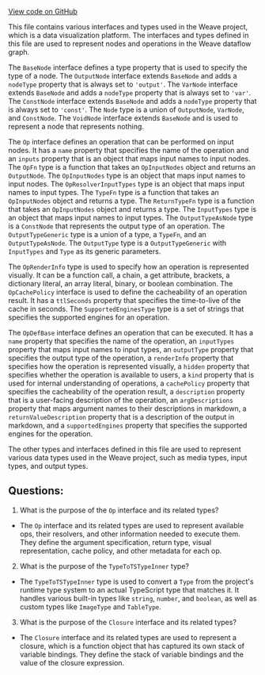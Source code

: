 [View code on GitHub](https://github.com/wandb/weave/weave-js/src/core/model/graph/types.ts)

This file contains various interfaces and types used in the Weave project, which is a data visualization platform. The interfaces and types defined in this file are used to represent nodes and operations in the Weave dataflow graph. 

The `BaseNode` interface defines a type property that is used to specify the type of a node. The `OutputNode` interface extends `BaseNode` and adds a `nodeType` property that is always set to `'output'`. The `VarNode` interface extends `BaseNode` and adds a `nodeType` property that is always set to `'var'`. The `ConstNode` interface extends `BaseNode` and adds a `nodeType` property that is always set to `'const'`. The `Node` type is a union of `OutputNode`, `VarNode`, and `ConstNode`. The `VoidNode` interface extends `BaseNode` and is used to represent a node that represents nothing. 

The `Op` interface defines an operation that can be performed on input nodes. It has a `name` property that specifies the name of the operation and an `inputs` property that is an object that maps input names to input nodes. The `OpFn` type is a function that takes an `OpInputNodes` object and returns an `OutputNode`. The `OpInputNodes` type is an object that maps input names to input nodes. The `OpResolverInputTypes` type is an object that maps input names to input types. The `TypeFn` type is a function that takes an `OpInputNodes` object and returns a type. The `ReturnTypeFn` type is a function that takes an `OpInputNodes` object and returns a type. The `InputTypes` type is an object that maps input names to input types. The `OutputTypeAsNode` type is a `ConstNode` that represents the output type of an operation. The `OutputTypeGeneric` type is a union of a type, a `TypeFn`, and an `OutputTypeAsNode`. The `OutputType` type is a `OutputTypeGeneric` with `InputTypes` and `Type` as its generic parameters. 

The `OpRenderInfo` type is used to specify how an operation is represented visually. It can be a function call, a chain, a get attribute, brackets, a dictionary literal, an array literal, binary, or boolean combination. The `OpCachePolicy` interface is used to define the cacheability of an operation result. It has a `ttlSeconds` property that specifies the time-to-live of the cache in seconds. The `SupportedEnginesType` type is a set of strings that specifies the supported engines for an operation. 

The `OpDefBase` interface defines an operation that can be executed. It has a `name` property that specifies the name of the operation, an `inputTypes` property that maps input names to input types, an `outputType` property that specifies the output type of the operation, a `renderInfo` property that specifies how the operation is represented visually, a `hidden` property that specifies whether the operation is available to users, a `kind` property that is used for internal understanding of operations, a `cachePolicy` property that specifies the cacheability of the operation result, a `description` property that is a user-facing description of the operation, an `argDescriptions` property that maps argument names to their descriptions in markdown, a `returnValueDescription` property that is a description of the output in markdown, and a `supportedEngines` property that specifies the supported engines for the operation. 

The other types and interfaces defined in this file are used to represent various data types used in the Weave project, such as media types, input types, and output types.
## Questions: 
 1. What is the purpose of the `Op` interface and its related types?
- The `Op` interface and its related types are used to represent available ops, their resolvers, and other information needed to execute them. They define the argument specification, return type, visual representation, cache policy, and other metadata for each op.

2. What is the purpose of the `TypeToTSTypeInner` type?
- The `TypeToTSTypeInner` type is used to convert a `Type` from the project's runtime type system to an actual TypeScript type that matches it. It handles various built-in types like `string`, `number`, and `boolean`, as well as custom types like `ImageType` and `TableType`.

3. What is the purpose of the `Closure` interface and its related types?
- The `Closure` interface and its related types are used to represent a closure, which is a function object that has captured its own stack of variable bindings. They define the stack of variable bindings and the value of the closure expression.